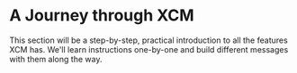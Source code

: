 # A Journey through XCM

This section will be a step-by-step, practical introduction to all the features XCM has.
We'll learn instructions one-by-one and build different messages with them along the way.
